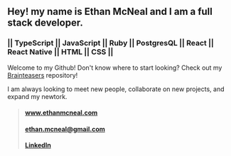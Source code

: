 ## Hey! my name is Ethan McNeal and I am a full stack developer.

 ### || TypeScript || JavaScript || Ruby || PostgresQL || React || React Native || HTML || CSS || 


Welcome to my Github! Don't know where to start looking? Check out my [Brainteasers](https://www.github.com/ethanmcneal/Brainteasers) repository!

I am always looking to meet new people, collaborate on new projects, and expand my newtork.

> #### www.ethanmcneal.com 
> #### ethan.mcneal@gmail.com
> #### [LinkedIn](https://www.linkedin.com/in/ethanmcneal/)

<!--
**ethanmcneal/ethanmcneal** is a ✨ _special_ ✨ repository because its `README.md` (this file) appears on your GitHub profile.

Here are some ideas to get you started:

- 🔭 I’m currently working on ...
- 🌱 I’m currently learning ...
- 👯 I’m looking to collaborate on ...
- 🤔 I’m looking for help with ...
- 💬 Ask me about ...
- 📫 How to reach me: ...
- 😄 Pronouns: ...
- ⚡ Fun fact: ...
-->
